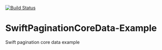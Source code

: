 [![Build Status](https://travis-ci.org/wibosco/SwiftPaginationCoreData-Example.svg)](https://travis-ci.org/wibosco/SwiftPaginationCoreData-Example)

# SwiftPaginationCoreData-Example
Swift pagination core data example
